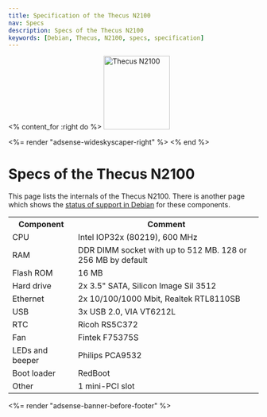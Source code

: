 ```yaml
---
title: Specification of the Thecus N2100
nav: Specs
description: Specs of the Thecus N2100
keywords: [Debian, Thecus, N2100, specs, specification]
---
```


<% content_for :right do %>
<img src = "../images/r_n2100_debian.jpg" class="border" alt="Thecus N2100" width="133" height="148" />

<%= render "adsense-wideskyscaper-right" %>
<% end %>

<h1>Specs of the Thecus N2100</h1>

This page lists the internals of the Thecus N2100.  There is another page
which shows the <a href = "../status/">status of support in Debian</a> for
these components.

<table>

<tr>
<th>Component</th>
<th>Comment</th>
</tr>

<tr>
<td>CPU</td>
<td>Intel IOP32x (80219), 600 MHz</td>
</tr>

<tr>
<td>RAM</td>
<td>DDR DIMM socket with up to 512 MB.  128 or 256 MB by default</td>
</tr>

<tr>
<td>Flash ROM</td>
<td>16 MB</td>
</tr>

<tr>
<td>Hard drive</td>
<td>2x 3.5" SATA, Silicon Image SiI 3512</td>
</tr>

<tr>
<td>Ethernet</td>
<td>2x 10/100/1000 Mbit, Realtek RTL8110SB</td>
</tr>

<tr>
<td>USB</td>
<td>3x USB 2.0, VIA VT6212L</td>
</tr>

<tr>
<td>RTC</td>
<td>Ricoh RS5C372</td>
</tr>

<tr>
<td>Fan</td>
<td>Fintek F75375S</td>
</tr>

<tr>
<td>LEDs and beeper</td>
<td>Philips PCA9532</td>
</tr>

<tr>
<td>Boot loader</td>
<td>RedBoot</td>
</tr>

<tr>
<td>Other</td>
<td>1 mini-PCI slot</td>
</tr>

</table>

<div class="bbf">
<%= render "adsense-banner-before-footer" %>
</div>

